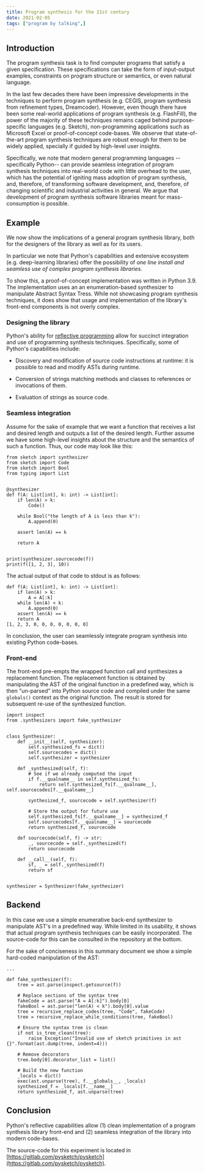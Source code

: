 ```yaml
---
title: Program synthesis for the 21st century
date: 2021-02-05
tags: ["program by talking",]
---
```


## Introduction

The program synthesis task is to find computer programs that satisfy a given
specification. These specifications can take the form of input-output examples,
constraints on program structure or semantics, or even natural language.

In the last few decades there have been impressive developments in the
techniques to perform program synthesis (e.g. CEGIS, program synthesis from
refinement types, Dreamcoder). However, even though there have been some
real-world applications of program synthesis (e.g.
FlashFill), the power of the majority of these techniques remains caged behind
purpose-specific languages (e.g. Sketch), non-programming applications such as
Microsoft Excel or proof-of-concept code-bases. We observe that state-of-the-art
program synthesis techniques are robust enough for them to be widely applied,
specially if guided by high-level user insights.

Specifically, we note that modern general programming languages --specifically
Python-- can provide seamless integration of program synthesis techniques into
real-world code with little overhead to the user, which has the potential of
igniting mass adoption of program synthesis, and, therefore, of transforming
software development, and, therefore, of changing scientific and industrial
activities in general. We argue that development of program synthesis software
libraries meant for mass-consumption is possible.

## Example

We now show the implications of a general program synthesis library, both for
the designers of the library as well as for its users.

In particular we note that Python's capabilities and extensive ecosystem (e.g.
deep-learning libraries) offer the possibility of *one line install and
seamless use of complex program synthesis libraries*.

To show this, a proof-of-concept implementation was written in Python 3.9. The
implementation uses an an enumeration-based synthesizer to manipulate Abstract
Syntax Tress. While not showcasing program synthesis techniques, it does show
that usage and implementation of the library's front-end components is not
overly complex.

### Designing the library

Python's ability for [reflective
programming](https://en.wikipedia.org/wiki/Reflective_programming) allow for
succinct integration and use of programming synthesis techniques. Specifically,
some of Python's capabilities include:

- Discovery and modification of source code instructions at runtime: it is
	possible to read and modify ASTs during runtime.

- Conversion of strings matching methods and classes to references or
	invocations of them.

- Evaluation of strings as source code.

### Seamless integration

Assume for the sake of example that we want a function that receives a list and
desired length and outputs a list of the desired length. Further assume we have
some high-level insights about the structure and the semantics of such
a function. Thus, our code may look like this:

```
from sketch import synthesizer
from sketch import Code
from sketch import Bool
from typing import List


@synthesizer
def f(A: List[int], k: int) -> List[int]:
    if len(A) > k:
        Code()

    while Bool("the length of A is less than k"):
        A.append(0)

    assert len(A) == k

    return A


print(synthesizer.sourcecode(f))
print(f([1, 2, 3], 10))
```

The actual output of that code to stdout is as follows:

```
def f(A: List[int], k: int) -> List[int]:
    if len(A) > k:
        A = A[:k]
    while len(A) < k:
        A.append(0)
    assert len(A) == k
    return A
[1, 2, 3, 0, 0, 0, 0, 0, 0, 0]
```

In conclusion, the user can seamlessly integrate program synthesis into
existing Python code-bases.

### Front-end

The front-end pre-empts the wrapped function call and synthesizes a replacement
function. The replacement function is obtained by manipulating the AST of the
original function in a predefined way, which is then "un-parsed" into Python
source code and compiled under the same `globals()` context as the original
function. The result is stored for subsequent re-use of the synthesized
function.

```
import inspect
from .synthesizers import fake_synthesizer


class Synthesizer:
    def __init__(self, synthesizer):
        self.synthesized_fs = dict()
        self.sourcecodes = dict()
        self.synthesizer = synthesizer

    def _synthesized(self, f):
        # See if we already computed the input
        if f.__qualname__ in self.synthesized_fs:
            return self.synthesized_fs[f.__qualname__], self.sourcecodes[f.__qualname__]

        synthesized_f, sourcecode = self.synthesizer(f)

        # Store the output for future use
        self.synthesized_fs[f.__qualname__] = synthesized_f
        self.sourcecodes[f.__qualname__] = sourcecode
        return synthesized_f, sourcecode

    def sourcecode(self, f) -> str:
        _, sourcecode = self._synthesized(f)
        return sourcecode

    def __call__(self, f):
        sf, _ = self._synthesized(f)
        return sf


synthesizer = Synthesizer(fake_synthesizer)
```

## Backend

In this case we use a simple enumerative back-end synthesizer to manipulate
AST's in a predefined way. While limited in its usability, it shows that actual
program synthesis techniques can be easily incorporated. The source-code
for this can be consulted in the repository at the bottom.

For the sake of conciseness in this summary document we show a simple
hard-coded manipulation of the AST:

```
...

def fake_synthesizer(f):
    tree = ast.parse(inspect.getsource(f))

    # Replace sections of the syntax tree
    fakeCode = ast.parse("A = A[:k]").body[0]
    fakeBool = ast.parse("len(A) < k").body[0].value
    tree = recursive_replace_codes(tree, "Code", fakeCode)
    tree = recursive_replace_while_conditions(tree, fakeBool)

    # Ensure the syntax tree is clean
    if not is_tree_clean(tree):
        raise Exception("Invalid use of sketch primitives in ast {}".format(ast.dump(tree, indent=4)))

    # Remove decorators
    tree.body[0].decorator_list = list()

    # Build the new function
    _locals = dict()
    exec(ast.unparse(tree), f.__globals__, _locals)
    synthesized_f = _locals[f.__name__]
    return synthesized_f, ast.unparse(tree)
```

## Conclusion

Python's reflective capabilities allow (1) clean implementation of a
program synthesis library front-end and (2) seamless integration of
the library into modern code-bases.

The source-code for this experiment is located in [https://gitlab.com/pysketch/pysketch](https://gitlab.com/pysketch/pysketch).

